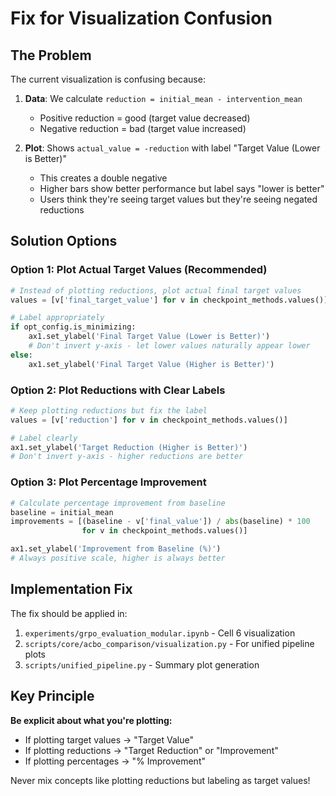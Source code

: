 # Fix for Visualization Confusion

## The Problem

The current visualization is confusing because:

1. **Data**: We calculate `reduction = initial_mean - intervention_mean`
   - Positive reduction = good (target value decreased)
   - Negative reduction = bad (target value increased)

2. **Plot**: Shows `actual_value = -reduction` with label "Target Value (Lower is Better)"
   - This creates a double negative
   - Higher bars show better performance but label says "lower is better"
   - Users think they're seeing target values but they're seeing negated reductions

## Solution Options

### Option 1: Plot Actual Target Values (Recommended)
```python
# Instead of plotting reductions, plot actual final target values
values = [v['final_target_value'] for v in checkpoint_methods.values()]

# Label appropriately
if opt_config.is_minimizing:
    ax1.set_ylabel('Final Target Value (Lower is Better)')
    # Don't invert y-axis - let lower values naturally appear lower
else:
    ax1.set_ylabel('Final Target Value (Higher is Better)')
```

### Option 2: Plot Reductions with Clear Labels
```python
# Keep plotting reductions but fix the label
values = [v['reduction'] for v in checkpoint_methods.values()]

# Label clearly
ax1.set_ylabel('Target Reduction (Higher is Better)')
# Don't invert y-axis - higher reductions are better
```

### Option 3: Plot Percentage Improvement
```python
# Calculate percentage improvement from baseline
baseline = initial_mean
improvements = [(baseline - v['final_value']) / abs(baseline) * 100 
                for v in checkpoint_methods.values()]

ax1.set_ylabel('Improvement from Baseline (%)')
# Always positive scale, higher is always better
```

## Implementation Fix

The fix should be applied in:
1. `experiments/grpo_evaluation_modular.ipynb` - Cell 6 visualization
2. `scripts/core/acbo_comparison/visualization.py` - For unified pipeline plots
3. `scripts/unified_pipeline.py` - Summary plot generation

## Key Principle

**Be explicit about what you're plotting:**
- If plotting target values → "Target Value"
- If plotting reductions → "Target Reduction" or "Improvement"
- If plotting percentages → "% Improvement"

Never mix concepts like plotting reductions but labeling as target values!